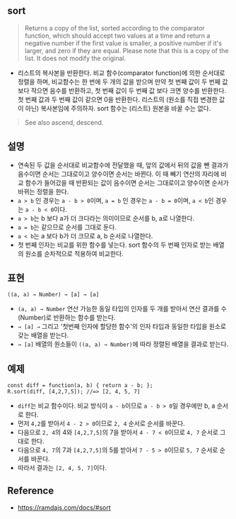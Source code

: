 ## sort
> Returns a copy of the list, sorted according to the comparator function, which should accept two values at a time and return a negative number if the first value is smaller, a positive number if it's larger, and zero if they are equal. Please note that this is a copy of the list. It does not modify the original.
- 리스트의 복사본을 반환한다. 비교 함수(comparator function)에 의한 순서대로 정렬을 하며, 비교함수는 한 번에 두 개의 값을 받으며 만약 첫 번째 값이 두 번째 값 보다 작으면 음수를 반환하고, 첫 번째 값이 두 번째 값 보다 크면 양수를 반환한다. 첫 번째 값과 두 번째 값이 같으면 0을 반환한다. 리스트의 (원소를 직접 변경한 값이 아닌) 복사본임에 주의하자. sort 함수는 (리스트) 원본을 바꿀 수는 없다.

> See also ascend, descend.

## 설명
- 연속된 두 값을 순서대로 비교함수에 전달했을 때, 앞의 값에서 뒤의 값을 뺀 결과가 음수이면 순서는 그대로이고 양수이면 순서는 바뀐다. 이 때 빼기 연산의 자리에 비교 함수가 들어갔을 때 반환되는 값이 음수이면 순서는 그대로이고 양수이면 순서가 바뀌는 정렬을 한다.
- `a > b` 인 경우는 `a - b > 0`이며, `a = b` 인 경우는 `a - b = 0`이며, `a < b`인 경우는 `a - b < 0`이다.
- `a > b`는 b 보다 a가 더 크다라는 의미이므로 순서를 b, a로 나열한다.
- `a = b`는 같으므로 순서를 그대로 둔다.
- `a < b`는 a 보다 b가 더 크므로 a, b 순서로 나열한다.
- 첫 번째 인자는 비교를 위한 함수를 넣는다. sort 함수의 두 번째 인자로 받는 배열의 원소를 순차적으로 적용하여 비교한다.

## 표현
```
((a, a) → Number) → [a] → [a]
```
- `(a, a) → Number` 연산 가능한 동일 타입의 인자를 두 개를 받아서 연산 결과를 수(Number)로 반환하는 함수를 받는다.
- `→ [a] →` 그리고 '첫번째 인자에 할당한 함수'의 인자 타입과 동일한 타입을 원소로 갖는 배열을 받는다.
- `→ [a]` 배열의 원소들이 `((a, a) → Number)`에 따라 정렬된 배열을 결과로 받는다.

## 예제
```
const diff = function(a, b) { return a - b; };
R.sort(diff, [4,2,7,5]); //=> [2, 4, 5, 7]
```
- `diff`는 비교 함수이다. 비교 방식이 `a - b`이므로 `a - b > 0`일 경우에만 b, a 순서로 한다.
- 먼저 `4,2`를 받아서 `4 - 2 > 0`이므로 `2, 4` 순서로 순서를 바꾼다.
- 다음으로 `2, 4`의 4와 `[4,2,7,5]`의 7을 받아서 `4 - 7 < 0`이므로 `4, 7` 순서로 그대로 한다.
- 다음으로 `4, 7`의 7과 `[4,2,7,5]`의 5를 받아서 `7 - 5 > 0`이므로 `5, 7` 순서로 순서를 바꾼다.
- 따라서 결과는 `[2, 4, 5, 7]`이다.

## Reference
- https://ramdajs.com/docs/#sort
